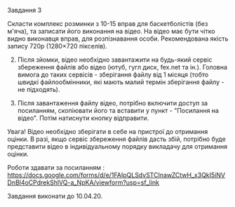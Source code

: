 Завдання 3

Скласти комплекс розминки з 10-15 вправ для баскетболістів (без м'яча), 
та записати його виконання на відео. 
На відео має бути чітко видно виконавця вправ, для розпізнавання особи. 
Рекомендована якість запису 720p (1280×720 пікселів). 

2. Після зйомки, відео необхідно завантажити на будь-який сервіс збереження файлів або відео 
(ютуб, гугл диск, fex.net та ін.). Головна вимога до таких сервісів - зберігання файлу від 
1 місяця (тобто швидкі файлообмінники, які мають малий термін зберігання файлу - не підходять). 

3. Після завантаження файлу відео, потрібно включити доступ за посиланням, 
скопіювати його та вставити у пункт - "Посилання на відео". Потім натиснути кнопку відправити.

Увага! Відео необхідно зберігати в себе на пристрої до отримання оцінки. 
В разі, якщо сервіс збереження файлів дасть збій, потрібно буде представити 
відео в індивідуальному порядку викладачу для отримання оцінки.

Роботи здавати за посиланням : https://docs.google.com/forms/d/e/1FAIpQLSdvSTCInawZCtwH_x3QkI5iNVDnBl4oCPdrekShlVQ-a_NpKA/viewform?usp=sf_link 

Завдання виконати до 10.04.20.
